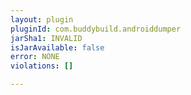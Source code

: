 ```yaml
---
layout: plugin
pluginId: com.buddybuild.androiddumper
jarSha1: INVALID
isJarAvailable: false
error: NONE
violations: []

---
```

